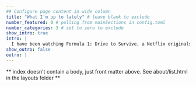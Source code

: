 ```yaml
---
## Configure page content in wide column
title: "What I'm up to lately" # leave blank to exclude
number_featured: 0 # pulling from mainSections in config.toml
number_categories: 3 # set to zero to exclude
show_intro: true
intro: |
  I have been watching Formula 1: Drive to Survive, a Netflix originals, and have learned a lot about F1 and how it is such a unique sport. Hopefully, I can do some data analysis and machine learning projects revolving around F1. Apart from that, I am spending most of my time cheering for England in the Euros. 
show_outro: false
outro: |
---
```

** index doesn't contain a body, just front matter above.
See about/list.html in the layouts folder **
